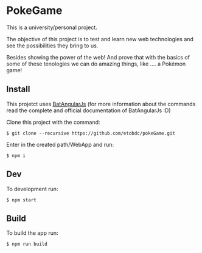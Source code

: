 # PokeGame

This is a university/personal project.

The objective of this project is to test and learn new web technologies and see the possibilities they bring to us.

Besides showing the power of the web! And prove that with the basics of some of these tenologies we can do amazing things, like .... a Pokémon game!

## Install
This projetct uses [BatAngularJs](https://github.com/mateusKoppe/generator-batangularjs) (for more information about the commands read the complete and official documentation of BatAngularJs :D)

Clone this project with the command:
```
$ git clone --recursive https://github.com/etobdc/pokeGame.git
```

Enter in the created path/WebApp and run:
```
$ npm i
```

## Dev
To development run:

```
$ npm start
```

## Build
To build the app run:
```
$ npm run build
```
